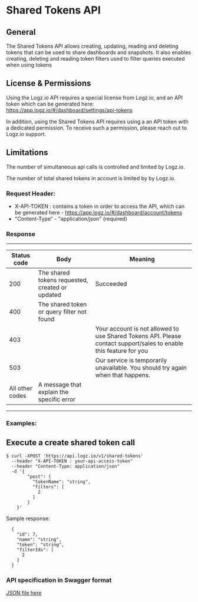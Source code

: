 # Shared Tokens API

## General
The Shared Tokens API allows creating, updating, reading and deleting tokens that can be used to share dashboards and snapshots. It also enables creating, deleting and reading token filters used to filter queries executed when using tokens

## License & Permissions
Using the Logz.io API requires a special license from Logz.io, and an API token which can be generated here: https://app.logz.io/#/dashboard/settings/api-tokens

In addition, using the Shared Tokens API requires using a an API token with a dedicated permission. To receive such a permission, please reach out to Logz.io support.

## Limitations
The number of simultaneous api calls is controlled and limited by Logz.io.

The number of total shared tokens in account is limited by by Logz.io.

### Request Header:
- X-API-TOKEN : contains a token in order to access the API, which can be generated here - https://app.logz.io/#/dashboard/account/tokens
- "Content-Type" - "application/json" (required)

### Response

----------------------
| Status code | Body    | Meaning |
| ----------- | ------- | ---- |
| 200         | The shared tokens requested, created or updated | Succeeded |
| 400         | The shared token or query filter not found
| 403         |  | Your account is not allowed to use Shared Tokens API. Please contact support/sales to enable this feature for you|
| 503         |  | Our service is temporarily unavailable. You should try again when that happens. |
| All other codes | A message that explain the specific error
----------------------


### Examples:


## Execute a create shared token call

```
$ curl -XPOST 'https://api.logz.io/v1/shared-tokens'
  --header "X-API-TOKEN : your-api-access-token"
  --header "Content-Type: application/json"
  -d '{
        "post": {
          "tokenName": "string",
          "filters": [
            2
          ]
        }
    }'
```

Sample response:

```
  {
    "id": 7,
    "name": "string",
    "token": "string",
    "filterIds": [
      2
    ]
  }
```

### API specification in Swagger format
[JSON file here](swagger.json)